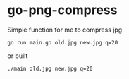 # go-png-compress

Simple function for me to compress jpg

`go run main.go old.jpg new.jpg q=20`

or built

`./main old.jpg new.jpg q=20`
